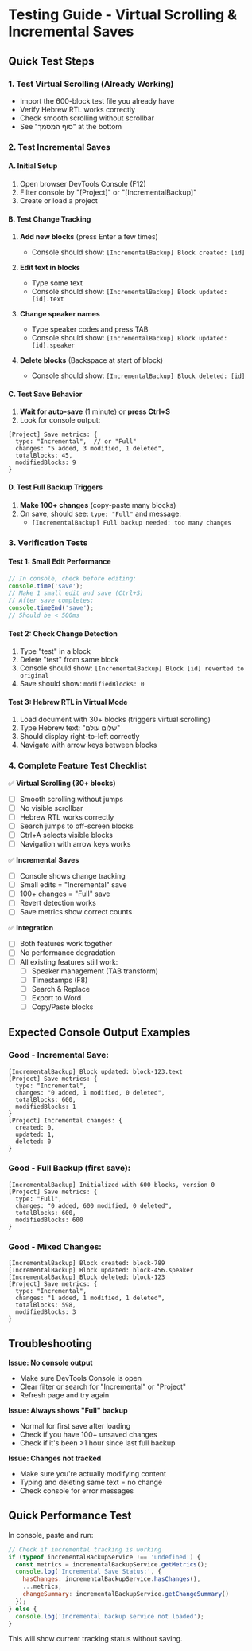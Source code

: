 # Testing Guide - Virtual Scrolling & Incremental Saves

## Quick Test Steps

### 1. Test Virtual Scrolling (Already Working)
- Import the 600-block test file you already have
- Verify Hebrew RTL works correctly
- Check smooth scrolling without scrollbar
- See "סוף המסמך" at the bottom

### 2. Test Incremental Saves

#### A. Initial Setup
1. Open browser DevTools Console (F12)
2. Filter console by "[Project]" or "[IncrementalBackup]"
3. Create or load a project

#### B. Test Change Tracking
1. **Add new blocks** (press Enter a few times)
   - Console should show: `[IncrementalBackup] Block created: [id]`

2. **Edit text in blocks**
   - Type some text
   - Console should show: `[IncrementalBackup] Block updated: [id].text`

3. **Change speaker names**
   - Type speaker codes and press TAB
   - Console should show: `[IncrementalBackup] Block updated: [id].speaker`

4. **Delete blocks** (Backspace at start of block)
   - Console should show: `[IncrementalBackup] Block deleted: [id]`

#### C. Test Save Behavior
1. **Wait for auto-save** (1 minute) or **press Ctrl+S**
2. Look for console output:
```
[Project] Save metrics: {
  type: "Incremental",  // or "Full"
  changes: "5 added, 3 modified, 1 deleted",
  totalBlocks: 45,
  modifiedBlocks: 9
}
```

#### D. Test Full Backup Triggers
1. **Make 100+ changes** (copy-paste many blocks)
2. On save, should see: `type: "Full"` and message:
   - `[IncrementalBackup] Full backup needed: too many changes`

### 3. Verification Tests

#### Test 1: Small Edit Performance
```javascript
// In console, check before editing:
console.time('save');
// Make 1 small edit and save (Ctrl+S)
// After save completes:
console.timeEnd('save');
// Should be < 500ms
```

#### Test 2: Check Change Detection
1. Type "test" in a block
2. Delete "test" from same block  
3. Console should show: `[IncrementalBackup] Block [id] reverted to original`
4. Save should show: `modifiedBlocks: 0`

#### Test 3: Hebrew RTL in Virtual Mode
1. Load document with 30+ blocks (triggers virtual scrolling)
2. Type Hebrew text: "שלום עולם"
3. Should display right-to-left correctly
4. Navigate with arrow keys between blocks

### 4. Complete Feature Test Checklist

✅ **Virtual Scrolling (30+ blocks)**
- [ ] Smooth scrolling without jumps
- [ ] No visible scrollbar
- [ ] Hebrew RTL works correctly
- [ ] Search jumps to off-screen blocks
- [ ] Ctrl+A selects visible blocks
- [ ] Navigation with arrow keys works

✅ **Incremental Saves**
- [ ] Console shows change tracking
- [ ] Small edits = "Incremental" save
- [ ] 100+ changes = "Full" save  
- [ ] Revert detection works
- [ ] Save metrics show correct counts

✅ **Integration**
- [ ] Both features work together
- [ ] No performance degradation
- [ ] All existing features still work:
  - [ ] Speaker management (TAB transform)
  - [ ] Timestamps (F8)
  - [ ] Search & Replace
  - [ ] Export to Word
  - [ ] Copy/Paste blocks

## Expected Console Output Examples

### Good - Incremental Save:
```
[IncrementalBackup] Block updated: block-123.text
[Project] Save metrics: {
  type: "Incremental",
  changes: "0 added, 1 modified, 0 deleted",
  totalBlocks: 600,
  modifiedBlocks: 1
}
[Project] Incremental changes: {
  created: 0,
  updated: 1,
  deleted: 0
}
```

### Good - Full Backup (first save):
```
[IncrementalBackup] Initialized with 600 blocks, version 0
[Project] Save metrics: {
  type: "Full",
  changes: "0 added, 600 modified, 0 deleted",
  totalBlocks: 600,
  modifiedBlocks: 600
}
```

### Good - Mixed Changes:
```
[IncrementalBackup] Block created: block-789
[IncrementalBackup] Block updated: block-456.speaker
[IncrementalBackup] Block deleted: block-123
[Project] Save metrics: {
  type: "Incremental",
  changes: "1 added, 1 modified, 1 deleted",
  totalBlocks: 598,
  modifiedBlocks: 3
}
```

## Troubleshooting

**Issue: No console output**
- Make sure DevTools Console is open
- Clear filter or search for "Incremental" or "Project"
- Refresh page and try again

**Issue: Always shows "Full" backup**
- Normal for first save after loading
- Check if you have 100+ unsaved changes
- Check if it's been >1 hour since last full backup

**Issue: Changes not tracked**
- Make sure you're actually modifying content
- Typing and deleting same text = no change
- Check console for error messages

## Quick Performance Test

In console, paste and run:
```javascript
// Check if incremental tracking is working
if (typeof incrementalBackupService !== 'undefined') {
  const metrics = incrementalBackupService.getMetrics();
  console.log('Incremental Save Status:', {
    hasChanges: incrementalBackupService.hasChanges(),
    ...metrics,
    changeSummary: incrementalBackupService.getChangeSummary()
  });
} else {
  console.log('Incremental backup service not loaded');
}
```

This will show current tracking status without saving.